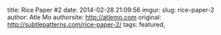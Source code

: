 title: Rice Paper #2
date: 2014-02-28 21:09:56
imgur: 
slug: rice-paper-2
author: Atle Mo
authorsite: http://atlemo.com
original: http://subtlepatterns.com/rice-paper-2/
tags: featured,
